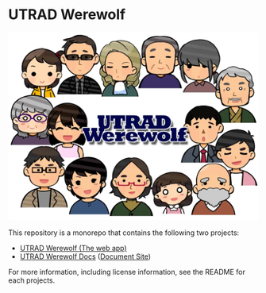 # UTRAD Werewolf

![UTRAD Werewolf](/packages/docs/static/img/utrad-werewolf-logo.webp?raw=true)

This repository is a monorepo that contains the following two projects:

- [UTRAD Werewolf (The web app)](./packages/webapp)
- [UTRAD Werewolf Docs](./packages/docs) ([Document Site](https://utrad-werewolf-docs.netlify.app/))

For more information, including license information, see the README for each projects.
